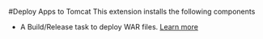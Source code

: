#Deploy Apps to Tomcat
This extension installs the following components
* A Build/Release task to deploy WAR files. [Learn more](https://github.com/Microsoft/vsts-tomcat/blob/master/src/tasks/tomcatDeployment/README.md)
